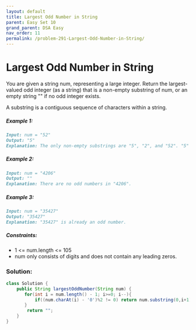 ```yaml
---
layout: default
title: Largest Odd Number in String
parent: Easy Set 10
grand_parent: DSA Easy
nav_order: 11
permalink: /problem-291-Largest-Odd-Number-in-String/
---
```

# Largest Odd Number in String
You are given a string num, representing a large integer. Return the largest-valued odd integer (as a string) that is a non-empty substring of num, or an empty string "" if no odd integer exists.

A substring is a contiguous sequence of characters within a string.

##### Example 1:
```markdown
Input: num = "52"
Output: "5"
Explanation: The only non-empty substrings are "5", "2", and "52". "5" is the only odd number.
```
##### Example 2:
```markdown
Input: num = "4206"
Output: ""
Explanation: There are no odd numbers in "4206".
```
##### Example 3:
```markdown
Input: num = "35427"
Output: "35427"
Explanation: "35427" is already an odd number.
```
##### Constraints:
* 1 <= num.length <= 105
* num only consists of digits and does not contain any leading zeros.

### Solution:
```java
class Solution {
    public String largestOddNumber(String num) {
       for(int i = num.length() - 1; i>=0; i--){
           if((num.charAt(i) - '0')%2 != 0) return num.substring(0,i+1);
       }
        return "";
    }
}
```